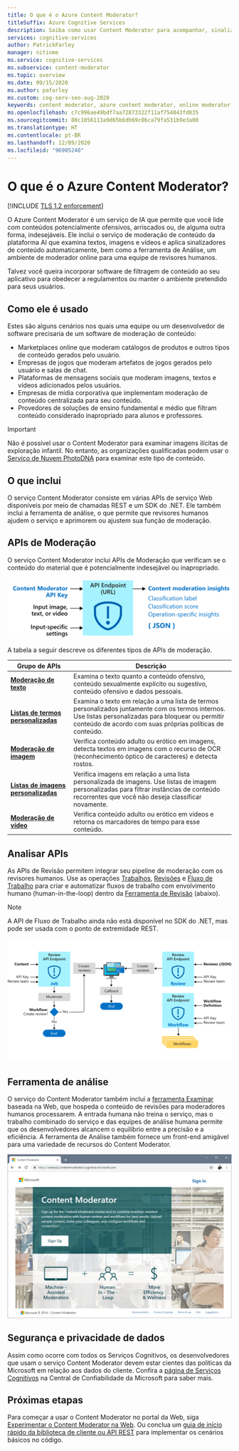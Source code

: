 ```yaml
---
title: O que é o Azure Content Moderator?
titleSuffix: Azure Cognitive Services
description: Saiba como usar Content Moderator para acompanhar, sinalizar, avaliar e filtrar material inadequado em conteúdo gerado pelo usuário.
services: cognitive-services
author: PatrickFarley
manager: nitinme
ms.service: cognitive-services
ms.subservice: content-moderator
ms.topic: overview
ms.date: 09/15/2020
ms.author: pafarley
ms.custom: cog-serv-seo-aug-2020
keywords: content moderator, azure content moderator, online moderator, content filtering software, content moderation service, content moderation
ms.openlocfilehash: c7c996ae49bdf7aa72873322f11af754843fd835
ms.sourcegitcommit: 80c1056113a9d65b6db69c06ca79fa531b9e3a00
ms.translationtype: HT
ms.contentlocale: pt-BR
ms.lasthandoff: 12/09/2020
ms.locfileid: "96905240"
---
```

# <a name="what-is-azure-content-moderator"></a>O que é o Azure Content Moderator?

[!INCLUDE [TLS 1.2 enforcement](../../../includes/cognitive-services-tls-announcement.md)]

O Azure Content Moderator é um serviço de IA que permite que você lide com conteúdos potencialmente ofensivos, arriscados ou, de alguma outra forma, indesejáveis. Ele inclui o serviço de moderação de conteúdo da plataforma AI que examina textos, imagens e vídeos e aplica sinalizadores de conteúdo automaticamente, bem como a ferramenta de Análise, um ambiente de moderador online para uma equipe de revisores humanos.

Talvez você queira incorporar software de filtragem de conteúdo ao seu aplicativo para obedecer a regulamentos ou manter o ambiente pretendido para seus usuários.

## <a name="where-its-used"></a>Como ele é usado

Estes são alguns cenários nos quais uma equipe ou um desenvolvedor de software precisaria de um software de moderação de conteúdo:

- Marketplaces online que moderam catálogos de produtos e outros tipos de conteúdo gerados pelo usuário.
- Empresas de jogos que moderam artefatos de jogos gerados pelo usuário e salas de chat.
- Plataformas de mensagens sociais que moderam imagens, textos e vídeos adicionados pelos usuários.
- Empresas de mídia corporativa que implementam moderação de conteúdo centralizada para seu conteúdo.
- Provedores de soluções de ensino fundamental e médio que filtram conteúdo considerado inapropriado para alunos e professores.

> [!IMPORTANT]
> Não é possível usar o Content Moderator para examinar imagens ilícitas de exploração infantil. No entanto, as organizações qualificadas podem usar o [Serviço de Nuvem PhotoDNA](https://www.microsoft.com/photodna "Serviço de nuvem Microsoft PhotoDNA") para examinar este tipo de conteúdo.

## <a name="what-it-includes"></a>O que inclui

O serviço Content Moderator consiste em várias APIs de serviço Web disponíveis por meio de chamadas REST e um SDK do .NET. Ele também inclui a ferramenta de análise, o que permite que revisores humanos ajudem o serviço e aprimorem ou ajustem sua função de moderação.

## <a name="moderation-apis"></a>APIs de Moderação

O serviço Content Moderator inclui APIs de Moderação que verificam se o conteúdo do material que é potencialmente indesejável ou inapropriado.

![diagrama de bloco para APIs de moderação do Content Moderator](images/content-moderator-mod-api.png)

A tabela a seguir descreve os diferentes tipos de APIs de moderação.

| Grupo de APIs | Descrição |
| ------ | ----------- |
|[**Moderação de texto**](text-moderation-api.md)| Examina o texto quanto a conteúdo ofensivo, conteúdo sexualmente explícito ou sugestivo, conteúdo ofensivo e dados pessoais.|
|[**Listas de termos personalizadas**](try-terms-list-api.md)| Examina o texto em relação a uma lista de termos personalizados juntamente com os termos internos. Use listas personalizadas para bloquear ou permitir conteúdo de acordo com suas próprias políticas de conteúdo.|  
|[**Moderação de imagem**](image-moderation-api.md)| Verifica conteúdo adulto ou erótico em imagens, detecta textos em imagens com o recurso de OCR (reconhecimento óptico de caracteres) e detecta rostos.|
|[**Listas de imagens personalizadas**](try-image-list-api.md)| Verifica imagens em relação a uma lista personalizada de imagens. Use listas de imagem personalizadas para filtrar instâncias de conteúdo recorrentes que você não deseja classificar novamente.|
|[**Moderação de vídeo**](video-moderation-api.md)| Verifica conteúdo adulto ou erótico em vídeos e retorna os marcadores de tempo para esse conteúdo.|

## <a name="review-apis"></a>Analisar APIs

As APIs de Revisão permitem integrar seu pipeline de moderação com os revisores humanos. Use as operações [Trabalhos](review-api.md#jobs), [Revisões](review-api.md#reviews) e [Fluxo de Trabalho](review-api.md#workflows) para criar e automatizar fluxos de trabalho com envolvimento humano (human-in-the-loop) dentro da [Ferramenta de Revisão](#review-tool) (abaixo).

> [!NOTE]
> A API de Fluxo de Trabalho ainda não está disponível no SDK do .NET, mas pode ser usada com o ponto de extremidade REST.

![diagrama de bloco para APIs de revisão do Content Moderator](images/content-moderator-rev-api.png)

## <a name="review-tool"></a>Ferramenta de análise

O serviço do Content Moderator também inclui a [ferramenta Examinar](Review-Tool-User-Guide/human-in-the-loop.md) baseada na Web, que hospeda o conteúdo de revisões para moderadores humanos processarem. A entrada humana não treina o serviço, mas o trabalho combinado do serviço e das equipes de análise humana permite que os desenvolvedores alcancem o equilíbrio entre a precisão e a eficiência. A ferramenta de Análise também fornece um front-end amigável para uma variedade de recursos do Content Moderator.

![Page inicial da ferramenta de análise do Content Moderator](images/homepage.PNG)

## <a name="data-privacy-and-security"></a>Segurança e privacidade de dados

Assim como ocorre com todos os Serviços Cognitivos, os desenvolvedores que usam o serviço Content Moderator devem estar cientes das políticas da Microsoft em relação aos dados do cliente. Confira a [página de Serviços Cognitivos](https://www.microsoft.com/trustcenter/cloudservices/cognitiveservices) na Central de Confiabilidade da Microsoft para saber mais.

## <a name="next-steps"></a>Próximas etapas

Para começar a usar o Content Moderator no portal da Web, siga [Experimentar o Content Moderator na Web](quick-start.md). Ou conclua um [guia de início rápido da biblioteca de cliente ou API REST](client-libraries.md) para implementar os cenários básicos no código.